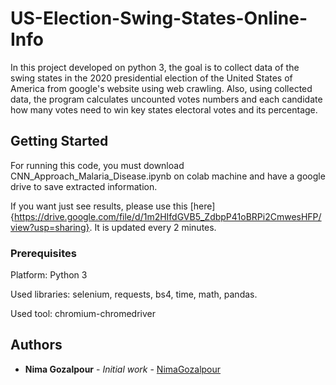 # US-Election-Swing-States-Online-Info

In this project developed on python 3, the goal is to collect data of the swing states in the 2020 presidential election of the United States of America from google's website using web crawling. Also, using collected data, the program calculates uncounted votes numbers and each candidate how many votes need to win key states electoral votes and its percentage.
## Getting Started

For running this code, you must download CNN_Approach_Malaria_Disease.ipynb on colab machine and have a google drive to save extracted information. 

If you want just see results, please use this [here] {https://drive.google.com/file/d/1m2HIfdGVB5_ZdbpP41oBRPi2CmwesHFP/view?usp=sharing}. It is updated every 2 minutes.

### Prerequisites

Platform:
Python 3

Used libraries: selenium, requests, bs4, time, math, pandas.

Used tool: chromium-chromedriver

## Authors

* **Nima Gozalpour** - *Initial work* - [NimaGozalpour](https://github.com/NimaGozalpour)

